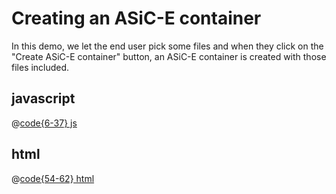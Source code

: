 # Creating an ASiC-E container
In this demo, we let the end user pick some files and when they click on the "Create ASiC-E container" button,
an ASiC-E container is created with those files included.

<CreatingAsiceContainer/>

## javascript
@[code{6-37} js](../.vuepress/components/CreatingAsiceContainer.vue)

## html
@[code{54-62} html](../.vuepress/components/CreatingAsiceContainer.vue)
